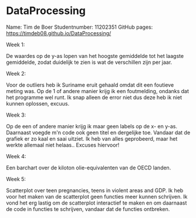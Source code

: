 # DataProcessing

Name: Tim de Boer
Studentnumber: 11202351
GitHub pages: https://timdeb08.github.io/DataProcessing/

Week 1:

De waardes op de y-as lopen van het hoogste gemiddelde tot het laagste gemiddelde, zodat duidelijk te zien is wat de verschillen zijn per jaar.

Week 2:

Voor de outliers heb ik Suriname eruit gehaald omdat dit een foutieve meting was.
Op de 1 of andere manier krijg ik een foutmelding, ondanks dat het programme wel runt. Ik snap alleen de error niet dus deze heb ik niet kunnen oplossen, excuus.

Week 3:

Op de een of andere manier krijg ik maar geen labels op de x- en y-as. Daarnaast voegde m'n code ook geen titel en dergelijke toe. Vandaar dat de grafiek er zo kaal en saai uitziet. Ik heb van alles
geprobeerd, maar het werkte allemaal niet helaas.. Excuses hiervoor!

Week 4:

Een barchart over de kiloton olie-equivalenten van de OECD landen.

Week 5:

Scatterplot over teen pregnancies, teens in violent areas and GDP.
Ik heb voor het maken van de scatterplot geen functies meer kunnen schrijven. Ik vond het erg lastig om de scatterplot interactief te maken en om daarnaast de code in functies te schrijven, vandaar dat de functies ontbreken.
